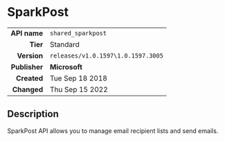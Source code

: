 # SparkPost
| | |
|-:|-|
|**API name**|`shared_sparkpost`|
|**Tier**|Standard|
|**Version**|`releases/v1.0.1597\1.0.1597.3005`|
|**Publisher**|**Microsoft**|
|**Created**|Tue Sep 18 2018|
|**Changed**|Thu Sep 15 2022|

## Description
SparkPost API allows you to manage email recipient lists and send emails.
